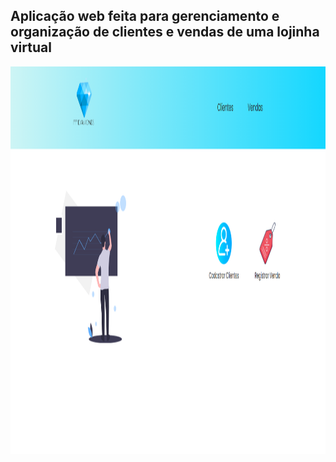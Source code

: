 <h2>Aplicação web feita para gerenciamento e <br>organização de clientes e vendas de uma lojinha virtual</h2>
<img src = 'src/assets/homeDiamonds.png' width = '980px' height = '620px' />


